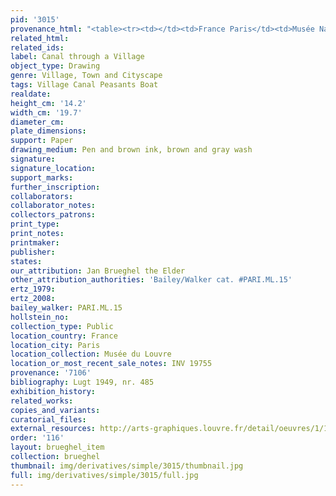 ```yaml
---
pid: '3015'
provenance_html: "<table><tr><td></td><td>France Paris</td><td>Musée Napoléon</td></tr></table>"
related_html: 
related_ids: 
label: Canal through a Village
object_type: Drawing
genre: Village, Town and Cityscape
tags: Village Canal Peasants Boat
realdate: 
height_cm: '14.2'
width_cm: '19.7'
diameter_cm: 
plate_dimensions: 
support: Paper
drawing_medium: Pen and brown ink, brown and gray wash
signature: 
signature_location: 
support_marks: 
further_inscription: 
collaborators: 
collaborator_notes: 
collectors_patrons: 
print_type: 
print_notes: 
printmaker: 
publisher: 
states: 
our_attribution: Jan Brueghel the Elder
other_attribution_authorities: 'Bailey/Walker cat. #PARI.ML.15'
ertz_1979: 
ertz_2008: 
bailey_walker: PARI.ML.15
hollstein_no: 
collection_type: Public
location_country: France
location_city: Paris
location_collection: Musée du Louvre
location_or_most_recent_sale_notes: INV 19755
provenance: '7106'
bibliography: Lugt 1949, nr. 485
exhibition_history: 
related_works: 
copies_and_variants: 
curatorial_files: 
external_resources: http://arts-graphiques.louvre.fr/detail/oeuvres/1/109897-Canal-traversant-un-village-anime-de-petites-figures
order: '116'
layout: brueghel_item
collection: brueghel
thumbnail: img/derivatives/simple/3015/thumbnail.jpg
full: img/derivatives/simple/3015/full.jpg
---
```

